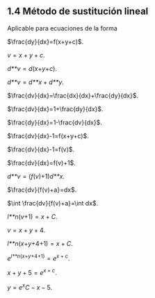 ## 1.4 Método de sustitución lineal

Aplicable para ecuaciones de la forma

$\frac{dy}{dx}=f(x+y+c)$.

*v* = *x* + *y* + *c*.

*d**v* = *d*(*x*+*y*+*c*).

*d**v* = *d**x* + *d**y*.

$\frac{dv}{dx}=\frac{dx}{dx}+\frac{dy}{dx}$.

$\frac{dv}{dx}=1+\frac{dy}{dx}$.

$\frac{dy}{dx}=1-\frac{dv}{dx}$.

$\frac{dv}{dx}-1=f(x+y+c)$.

$\frac{dv}{dx}-1=f(v)$.

$\frac{dv}{dx}=f(v)+1$.

*d**v* = (*f*(*v*)+1)*d**x*.

$\frac{dv}{f(v)+a}=dx$.

$\int \frac{dv}{f(v)+a}=\int dx$.

*l**n*(*v*+1) = *x* + *C*.

*v* = *x* + *y* + 4.

*l**n*(*x*+*y*+4+1) = *x* + *C*.

*e*<sup>*l**n*(*x*+*y*+4+1)</sup> = *e*<sup>*x* + *c*</sup>.

*x* + *y* + 5 = *e*<sup>*x* + *c*</sup>.

*y* = *e*<sup>*x*</sup>*C* − *x* − 5.

